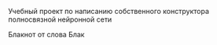 Учебный проект по написанию собственного конструктора полносвязной нейронной сети

Блакнот от слова Блак

